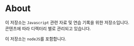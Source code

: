 # About

이 저장소는 `Javascript` 관련 자료 및 연습 기록을 위한 저장소입니다.  
콘텐츠에 따라 디렉터리 별로 관리되고 있습니다.

이 저장소는 `nodeJS`를 포함합니다.
